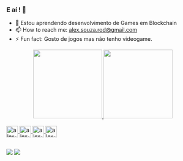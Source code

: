 ### E aí ! 👋


- 🌱 Estou aprendendo desenvolvimento de Games em Blockchain
- 📫 How to reach me: alex.souza.rod@gmail.com
- ⚡ Fun fact: Gosto de jogos mas não tenho videogame.

<div align="center">
  <a href="https://github.com/alexro804">
  <img height="180em" src="https://github-readme-stats.vercel.app/api?username=alexro804&show_icons=true&theme=dark&include_all_commits=true&count_private=true"/>
  <img height="180em" src="https://github-readme-stats.vercel.app/api/top-langs/?username=alexro804&layout=compact&langs_count=7&theme=dark"/>
</div>
  
<div style="display: inline_block"><br>
  <img align="center" alt="alex-js" height="30px" width="30px" src="https://cdn.jsdelivr.net/gh/devicons/devicon/icons/javascript/javascript-plain.svg" />
  <img align="center" alt="alex-csharp" height="30px" width="30px" src="https://cdn.jsdelivr.net/gh/devicons/devicon/icons/csharp/csharp-original.svg" />
  <img align="center" alt="alex-html5" height="30px" width="30px" src="https://cdn.jsdelivr.net/gh/devicons/devicon/icons/html5/html5-original.svg" />
  <img align="center" alt="alex-cs3" height="30px" width="30px" src="https://cdn.jsdelivr.net/gh/devicons/devicon/icons/css3/css3-original.svg" />
</div>

##
  
  <div>
    <a href="https://www.linkedin.com/in/alex-rodrigues-de-souza-884b0754/" target="_blank"><img src="https://img.shields.io/badge/LinkedIn-0077B5?style=for-the-badge&logo=linkedin&logoColor=white" target="_blank"></a>
    <a href="https://discord.com/channels/AlexXx#8293" target="_blank"><img src="https://img.shields.io/badge/Discord-7289DA?style=for-the-badge&logo=discord&logoColor=white" target="_blank"></a>
  </div>

